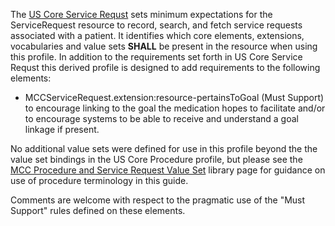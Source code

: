 The [US Core Service Requst](http://hl7.org/fhir/us/core/StructureDefinition/us-core-servicerequest) sets minimum expectations for the ServiceRequest resource to record, search, and fetch service requests associated with a patient. It identifies which core elements, extensions, vocabularies and value sets **SHALL** be present in the resource when using this profile. In addition to the requirements set forth in US Core Service Requst this derived profile is designed to add requirements to the following elements:
* MCCServiceRequest.extension:resource-pertainsToGoal (Must Support) to encourage linking to the goal the medication hopes to facilitate and/or to encourage systems to be able to receive and understand a goal linkage if present.

No additional value sets were defined for use in this profile beyond the the value set bindings in the US Core Procedure profile, but please see the [MCC Procedure and Service Request Value Set](mcc_procedure_and_service_request_value_sets.html) library page for guidance on use of procedure terminology in this guide.

Comments are welcome with respect to the pragmatic use of the "Must Support" rules defined on these elements.